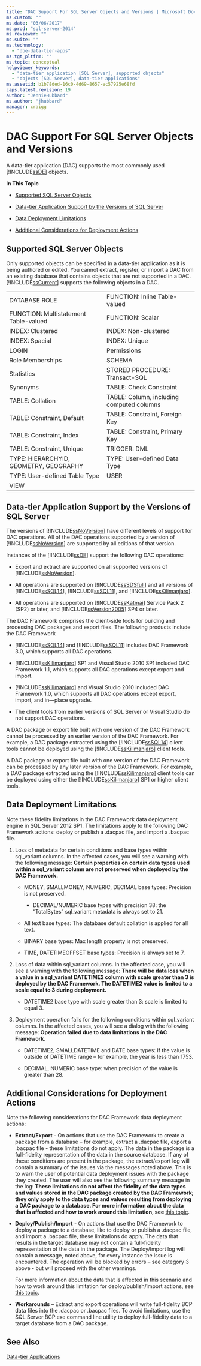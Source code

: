 ```yaml
---
title: "DAC Support For SQL Server Objects and Versions | Microsoft Docs"
ms.custom: ""
ms.date: "03/06/2017"
ms.prod: "sql-server-2014"
ms.reviewer: ""
ms.suite: ""
ms.technology: 
  - "dbe-data-tier-apps"
ms.tgt_pltfrm: ""
ms.topic: conceptual
helpviewer_keywords: 
  - "data-tier application [SQL Server], supported objects"
  - "objects [SQL Server], data-tier applications"
ms.assetid: b1b78ded-16c0-4d69-8657-ec57925e68fd
caps.latest.revision: 19
author: "JennieHubbard"
ms.author: "jhubbard"
manager: craigg
---
```

# DAC Support For SQL Server Objects and Versions
  A data-tier application (DAC) supports the most commonly used [!INCLUDE[ssDE](../../includes/ssde-md.md)] objects.  
  
 **In This Topic**  
  
-   [Supported SQL Server Objects](#SupportedObjects)  
  
-   [Data-tier Application Support by the Versions of SQL Server](#SupportByVersion)  
  
-   [Data Deployment Limitations](#DeploymentLimitations)  
  
-   [Additional Considerations for Deployment Actions](#Considerations)  
  
##  <a name="SupportedObjects"></a> Supported SQL Server Objects  
 Only supported objects can be specified in a data-tier application as it is being authored or edited. You cannot extract, register, or import a DAC from an existing database that contains objects that are not supported in a DAC. [!INCLUDE[ssCurrent](../../includes/sscurrent-md.md)] supports the following objects in a DAC.  
  
|||  
|-|-|  
|DATABASE ROLE|FUNCTION: Inline Table-valued|  
|FUNCTION: Multistatement Table-valued|FUNCTION: Scalar|  
|INDEX: Clustered|INDEX: Non-clustered|  
|INDEX: Spacial|INDEX: Unique|  
|LOGIN|Permissions|  
|Role Memberships|SCHEMA|  
|Statistics|STORED PROCEDURE: Transact-SQL|  
|Synonyms|TABLE: Check Constraint|  
|TABLE: Collation|TABLE: Column, including computed columns|  
|TABLE: Constraint, Default|TABLE: Constraint, Foreign Key|  
|TABLE: Constraint, Index|TABLE: Constraint, Primary Key|  
|TABLE: Constraint, Unique|TRIGGER: DML|  
|TYPE: HIERARCHYID, GEOMETRY, GEOGRAPHY|TYPE: User-defined Data Type|  
|TYPE: User-defined Table Type|USER|  
|VIEW||  
  
##  <a name="SupportByVersion"></a> Data-tier Application Support by the Versions of SQL Server  
 The versions of [!INCLUDE[ssNoVersion](../../includes/ssnoversion-md.md)] have different levels of support for DAC operations. All of the DAC operations supported by a version of [!INCLUDE[ssNoVersion](../../includes/ssnoversion-md.md)] are supported by all editions of that version.  
  
 Instances of the [!INCLUDE[ssDE](../../includes/ssde-md.md)] support the following DAC operations:  
  
-   Export and extract are supported on all supported versions of [!INCLUDE[ssNoVersion](../../includes/ssnoversion-md.md)].  
  
-   All operations are supported on [!INCLUDE[ssSDSfull](../../includes/sssdsfull-md.md)] and all versions of [!INCLUDE[ssSQL14](../../includes/sssql14-md.md)], [!INCLUDE[ssSQL11](../../includes/sssql11-md.md)], and [!INCLUDE[ssKilimanjaro](../../includes/sskilimanjaro-md.md)].  
  
-   All operations are supported on [!INCLUDE[ssKatmai](../../includes/sskatmai-md.md)] Service Pack 2 (SP2) or later, and [!INCLUDE[ssVersion2005](../../includes/ssversion2005-md.md)] SP4 or later.  
  
 The DAC Framework comprises the client-side tools for building and processing DAC packages and export files. The following products include the DAC Framework  
  
-   [!INCLUDE[ssSQL14](../../includes/sssql14-md.md)] and [!INCLUDE[ssSQL11](../../includes/sssql11-md.md)] includes DAC Framework 3.0, which supports all DAC operations.  
  
-   [!INCLUDE[ssKilimanjaro](../../includes/sskilimanjaro-md.md)] SP1 and Visual Studio 2010 SP1 included DAC Framework 1.1, which supports all DAC operations except export and import.  
  
-   [!INCLUDE[ssKilimanjaro](../../includes/sskilimanjaro-md.md)] and Visual Studio 2010 included DAC Framework 1.0, which supports all DAC operations except export, import, and in—place upgrade.  
  
-   The client tools from earlier versions of SQL Server or Visual Studio do not support DAC operations.  
  
 A DAC package or export file built with one version of the DAC Framework cannot be processed by an earlier version of the DAC Framework. For example, a DAC package extracted using the [!INCLUDE[ssSQL14](../../includes/sssql14-md.md)] client tools cannot be deployed using the [!INCLUDE[ssKilimanjaro](../../includes/sskilimanjaro-md.md)] client tools.  
  
 A DAC package or export file built with one version of the DAC Framework can be processed by any later version of the DAC Framework. For example, a DAC package extracted using the [!INCLUDE[ssKilimanjaro](../../includes/sskilimanjaro-md.md)] client tools can be deployed using either the [!INCLUDE[ssKilimanjaro](../../includes/sskilimanjaro-md.md)] SP1 or higher client tools.  
  
##  <a name="DeploymentLimitations"></a> Data Deployment Limitations  
 Note these fidelity limitations in the DAC Framework data deployment engine in SQL Server 2012 SP1. The limitations apply to the following DAC Framework actions: deploy or publish a .dacpac file, and import a .bacpac file.  
  
1.  Loss of metadata for certain conditions and base types within sql_variant columns. In the affected cases, you will see a warning with the following message:  **Certain properties on certain data types used within a sql_variant column are not preserved when deployed by the DAC Framework.**  
  
    -   MONEY, SMALLMONEY, NUMERIC, DECIMAL base types:  Precision is not preserved.  
  
        -   DECIMAL/NUMERIC base types with precision 38:  the “TotalBytes” sql_variant metadata is always set to 21.  
  
    -   All text base types:  The database default collation is applied for all text.  
  
    -   BINARY base types:  Max length property is not preserved.  
  
    -   TIME, DATETIMEOFFSET base types:  Precision is always set to 7.  
  
2.  Loss of data within sql_variant columns. In the affected case, you will see a warning with the following message:  **There will be data loss when a value in a sql_variant DATETIME2 column with scale greater than 3 is deployed by the DAC Framework. The DATETIME2 value is limited to a scale equal to 3 during deployment.**  
  
    -   DATETIME2 base type with scale greater than 3:  scale is limited to equal 3.  
  
3.  Deployment operation fails for the following conditions within sql_variant columns. In the affected cases, you will see a dialog with the following message:  **Operation failed due to data limitations in the DAC Framework.**  
  
    -   DATETIME2, SMALLDATETIME and DATE base types:  If the value is outside of DATETIME range – for example, the year is less than 1753.  
  
    -   DECIMAL, NUMERIC base type:  when precision of the value is greater than 28.  
  
##  <a name="Considerations"></a> Additional Considerations for Deployment Actions  
 Note the following considerations for DAC Framework data deployment actions:  
  
-   **Extract/Export** - On actions that use the DAC Framework to create a package from a database – for example, extract a .dacpac file, export a .bacpac file - these limitations do not apply. The data in the package is a full-fidelity representation of the data in the source database. If any of these conditions are present in the package, the extract/export log will contain a summary of the issues via the messages noted above. This is to warn the user of potential data deployment issues with the package they created. The user will also see the following summary message in the log:  **These limitations do not affect the fidelity of the data types and values stored in the DAC package created by the DAC Framework; they only apply to the data types and values resulting from deploying a DAC package to a database. For more information about the data that is affected and how to work around this limitation, see** [this topic](http://go.microsoft.com/fwlink/?LinkId=267086).  
  
-   **Deploy/Publish/Import** - On actions that use the DAC Framework to deploy a package to a database, like to deploy or publish a .dacpac file, and import a .bacpac file, these limitations do apply. The data that results in the target database may not contain a full-fidelity representation of the data in the package. The Deploy/Import log will contain a message, noted above, for every instance the issue is encountered. The operation will be blocked by errors – see category 3 above - but will proceed with the other warnings.  
  
     For more information about the data that is affected in this scenario and how to work around this limitation for deploy/publish/import actions, see [this topic](http://go.microsoft.com/fwlink/?LinkId=267087).  
  
-   **Workarounds** – Extract and export operations will write full-fidelity BCP data files into the .dacpac or .bacpac files. To avoid limitations, use the SQL Server BCP.exe command line utility to deploy full-fidelity data to a target database from a DAC package.  
  
## See Also  
 [Data-tier Applications](data-tier-applications.md)  
  
  